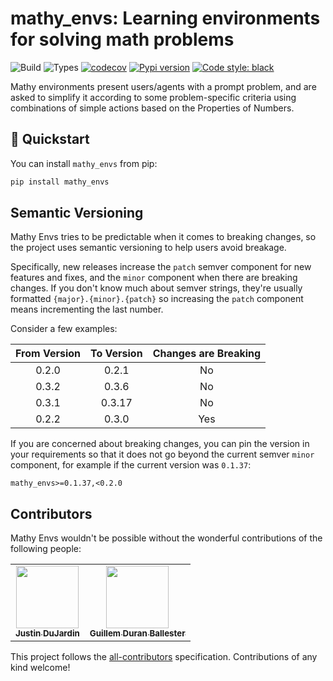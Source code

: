 # mathy_envs: Learning environments for solving math problems

![Build](https://github.com/mathy/mathy_envs/workflows/Build/badge.svg)
![Types](https://github.com/mathy/mathy_envs/workflows/Types/badge.svg)
[![codecov](https://codecov.io/gh/mathy/mathy_envs/branch/master/graph/badge.svg)](https://codecov.io/gh/mathy/mathy_envs)
[![Pypi version](https://badgen.net/pypi/v/mathy-envs)](https://pypi.org/project/mathy-envs/)
[![Code style: black](https://img.shields.io/badge/code%20style-black-000000.svg)](https://github.com/ambv/black)

Mathy environments present users/agents with a prompt problem, and are asked to simplify it according to some problem-specific criteria using combinations of simple actions based on the Properties of Numbers.

## 🚀 Quickstart

You can install `mathy_envs` from pip:

```bash
pip install mathy_envs
```


## Semantic Versioning

Mathy Envs tries to be predictable when it comes to breaking changes, so the project uses semantic versioning to help users avoid breakage.

Specifically, new releases increase the `patch` semver component for new features and fixes, and the `minor` component when there are breaking changes. If you don't know much about semver strings, they're usually formatted `{major}.{minor}.{patch}` so increasing the `patch` component means incrementing the last number.

Consider a few examples:

| From Version | To Version | Changes are Breaking |
| :----------: | :--------: | :------------------: |
|    0.2.0     |   0.2.1    |          No          |
|    0.3.2     |   0.3.6    |          No          |
|    0.3.1     |   0.3.17   |          No          |
|    0.2.2     |   0.3.0    |         Yes          |

If you are concerned about breaking changes, you can pin the version in your requirements so that it does not go beyond the current semver `minor` component, for example if the current version was `0.1.37`:

```
mathy_envs>=0.1.37,<0.2.0
```

## Contributors

Mathy Envs wouldn't be possible without the wonderful contributions of the following people:

<!-- ALL-CONTRIBUTORS-LIST:START - Do not remove or modify this section -->
<!-- prettier-ignore-start -->
<!-- markdownlint-disable -->
<table>
  <tr>
    <td align="center"><a target="_blank" href="https://www.justindujardin.com/"><img src="https://avatars0.githubusercontent.com/u/101493?v=4" width="100px;" alt=""/><br /><sub><b>Justin DuJardin</b></sub></a></td>
    <td align="center"><a target="_blank" href="https://twitter.com/Miau_DB"><img src="https://avatars3.githubusercontent.com/u/7149899?v=4" width="100px;" alt=""/><br /><sub><b>Guillem Duran Ballester</b></sub></a></td>
  </tr>
</table>

<!-- markdownlint-enable -->
<!-- prettier-ignore-end -->

<!-- ALL-CONTRIBUTORS-LIST:END -->

This project follows the [all-contributors](https://github.com/all-contributors/all-contributors) specification. Contributions of any kind welcome!
